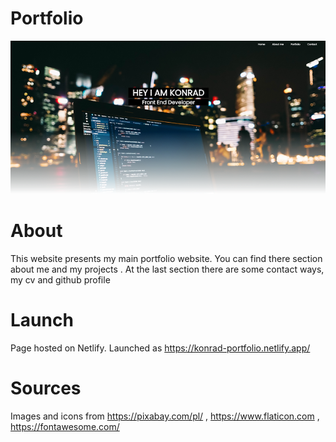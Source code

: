 ﻿# Portfolio 

![](https://github.com/Konradhbr/Portfolio/blob/master/img/portfolio.png?raw=true)

# About 

This website presents my main portfolio website. You can find there section about me and my projects . At the last section there are some contact ways, my cv and github profile


# Launch 

Page hosted on Netlify. Launched as https://konrad-portfolio.netlify.app/


# Sources
Images and icons from https://pixabay.com/pl/ , https://www.flaticon.com , https://fontawesome.com/

